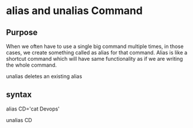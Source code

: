 # alias and unalias Command

## Purpose
When we often have to use a single big command multiple times, in those cases, we create something called as alias for that command. Alias is like a shortcut command which will have same functionality as if we are writing the whole command.

unalias deletes an existing alias
## syntax
alias CD='cat Devops'

unalias CD
